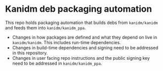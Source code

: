 # Kanidm deb packaging automation

This repo holds packaging automation that builds debs from `kanidm/kanidm` and feeds them into `kanidm/kanidm_ppa`.

- Changes in how packages are defined and what they depend on live in `kanidm/kanidm`. This includes run-time dependencies.
- Changes in build-time dependencies and signing need to be addressed in this repository.
- Changes in user facing repo instructions and the public signing key need to be addressed in `kanidm/kanidm_ppa`.
